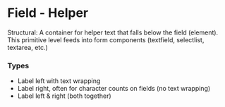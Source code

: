 # Field - Helper

Structural: A container for helper text that falls below the field (element). This primitive level feeds into form components (textfield, selectlist, textarea, etc.)

### Types

- Label left with text wrapping
- Label right, often for character counts on fields (no text wrapping)
- Label left & right (both together)

